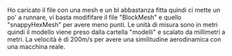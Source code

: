 Ho caricato il file con una mesh e un bl abbastanza fitta quindi ci mette un po' a runnare, vi basta modififare il file "BlockMesh" e quello "snappyHexMesh" per avere meno punti.
Le unità di misura sono in metri quindi il modello viene preso dalla cartella "modelli" e scalato da millimetri a metri. 
La velocità è di 200m/s per avere una similitudine aerodinamica con una macchina reale.
